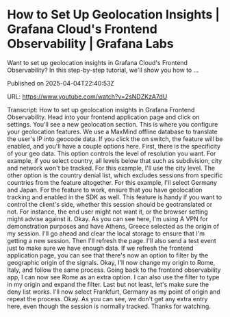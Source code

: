# How to Set Up Geolocation Insights | Grafana Cloud&#39;s Frontend Observability | Grafana Labs

Want to set up geolocation insights in Grafana Cloud's Frontend Observability? In this step-by-step tutorial, we'll show you how to ...

Published on 2025-04-04T22:40:53Z

URL: https://www.youtube.com/watch?v=2sNDZKzA7dU

Transcript: How to set up geolocation insights
in Grafana Frontend Observability. Head into your frontend application
page and click on settings. You'll see a new geolocation section. This is where you configure
your geolocation features. We use a MaxMind offline database
to translate the user's IP into geocode data. If you click the on
switch, the feature will be enabled, and you'll have a couple
options here. First, there is the specificity of your geo data. This option controls the level of
resolution you want. For example, if you select country, all levels
below that such as subdivision, city and network won't be tracked. For
this example, I'll use the city level. The other option is the
country denial list, which excludes sessions from specific
countries from the feature altogether. For this example, I'll select Germany
and Japan. For the feature to work, ensure that you have geolocation
tracking and enabled in the SDK as well. This feature is handy if you want
to control the client's side, whether this session should be
geotranslated or not. For instance, the end user might not want it, or the
browser setting might advise against it. Okay. As you can see here, I'm using A VPN for demonstration
purposes and have Athens, Greece selected as the
origin of my session. I'll go ahead and clear the local
storage to ensure that I'm getting a new session. Then I'll refresh the page. I'll also send a test event just
to make sure we have enough data. If we refresh the
frontend application page, you can see that there's now an option
to filter by the geographic origin of the signals. Okay, I'll now change
my origin to Rome, Italy, and follow the same process. Going
back to the frontend observability app, I can now see Rome as an extra option. I can also use the filter to type
in my origin and expand the filter. Last but not least, let's
make sure the deny list works. I'll now select Frankfurt, Germany as my
point of origin and repeat the process. Okay. As you can see, we don't
get any extra entry here, even though the session is normally
tracked. Thanks for watching.

